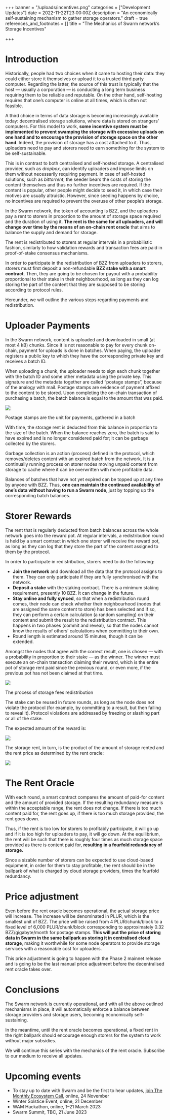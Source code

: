 +++
banner = "/uploads/incentives.png"
categories = ["Development Updates"]
date = 2022-11-22T23:00:00Z
description = "An economically self-sustaining mechanism to gather storage operators."
draft = true
references_and_footnotes = []
title = "The Mechanics of Swarm network’s Storage Incentives"

+++
# **Introduction**

Historically, people had two choices when it came to hosting their data: they could either store it themselves or upload it to a trusted third party computer. Regarding the latter, the source of this trust is typically that the host — usually a corporation — is conducting a long term business requiring them to be reliable and reputable. On the other hand, self-hosting requires that one’s computer is online at all times, which is often not feasible.

A third choice in terms of data storage is becoming increasingly available today: decentralised storage solutions, where data is stored on strangers’ computers. For this model to work, **some incentive system must be implemented to prevent swamping the storage with excessive uploads on one hand and to encourage the provision of storage space on the other hand**. Indeed, the provision of storage has a cost attached to it. Thus, uploaders need to pay and storers need to earn something for the system to be self-sustainable.

This is in contrast to both centralised and self-hosted storage. A centralised provider, such as _dropbox_, can identify uploaders and impose limits on them without necessarily requiring payment. In case of self-hosted solutions, such as _bittorrent_, the seeder bears the costs of storing the content themselves and thus no further incentives are required. If the content is popular, other people might decide to seed it, in which case their motives are usually altruistic. However, since seeding happens by choice, no incentives are required to prevent the overuse of other people’s storage.

In the Swarm network, the token of accounting is BZZ, and the uploaders pay a rent to storers in proportion to the amount of storage space required and the duration of using it. **The rent is the same for all uploaders, and will change over time by the means of an on-chain rent oracle** that aims to balance the supply and demand for storage.

The rent is redistributed to storers at regular intervals in a probabilistic fashion, similarly to how validation rewards and transaction fees are paid in proof-of-stake consensus mechanisms.

In order to participate in the redistribution of BZZ from uploaders to storers, storers must first deposit a non-refundable **BZZ stake with a smart contract**. Then, they are going to be chosen for payout with a probability proportional to their stake in their neighbourhood, as long as they can log storing the part of the content that they are supposed to be storing according to protocol rules.

Hereunder, we will outline the various steps regarding payments and redistribution.

# **Uploader Payments**

In the Swarm network, content is uploaded and downloaded in small (at most 4 kB) chunks. Since it is not reasonable to pay for every chunk on-chain, payment for uploads is done in batches. When paying, the uploader registers a public key to which they have the corresponding private key and receives a batch ID.

When uploading a chunk, the uploader needs to sign each chunk together with the batch ID and some other metadata using the private key. This signature and the metadata together are called “postage stamps”, because of the analogy with mail. Postage stamps are evidence of payment affixed to the content to be stored. Upon completing the on-chain transaction of purchasing a batch, the batch balance is equal to the amount that was paid.

![](/uploads/stamp_batch.png)

Postage stamps are the unit for payments, gathered in a batch

With time, the storage rent is deducted from this balance in proportion to the size of the batch. When the balance reaches zero, the batch is said to have expired and is no longer considered paid for; it can be garbage collected by the storers.

Garbage collection is an action (process) defined in the protocol, which removes/deletes content with an expired batch from the network. It is a continually running process on storer nodes moving unpaid content from storage to cache where it can be overwritten with more profitable data.

Balances of batches that have not yet expired can be topped up at any time by anyone with BZZ. Thus, **one can maintain the continued availability of one’s data without having to run a Swarm node**, just by topping up the corresponding batch balances.

# **Storer Rewards**

The rent that is regularly deducted from batch balances across the whole network goes into the reward pot. At regular intervals, a redistribution round is held by a smart contract in which one storer will receive the reward pot, as long as they can log that they store the part of the content assigned to them by the protocol.

In order to participate in redistribution, storers need to do the following:

* **Join the network** and download all the data that the protocol assigns to them. They can only participate if they are fully synchronised with the network.
* **Deposit a stake** with the staking contract. There is a minimum staking requirement, presently 10 BZZ. It can change in the future.
* **Stay online and fully synced**, so that when a redistribution round comes, their node can check whether their neighbourhood (nodes that are assigned the same content to store) has been selected and if so, they can perform a certain calculation (a random sampling) on their content and submit the result to the redistribution contract. This happens in two phases (commit and reveal), so that the nodes cannot know the results of others’ calculations when committing to their own.
* Round length is estimated around 15 minutes, though it can be extended.

Amongst the nodes that agree with the correct result, one is chosen — with a probability in proportion to their stake — as the winner. The winner must execute an on-chain transaction claiming their reward, which is the entire pot of storage rent paid since the previous round, or even more, if the previous pot has not been claimed at that time.

![](/uploads/1-2.png)

The process of storage fees redistribution

The stake can be reused in future rounds, as long as the node does not violate the protocol (for example, by committing to a result, but then failing to reveal it). Protocol violations are addressed by freezing or slashing part or all of the stake.

The expected amount of the reward is:

![](/uploads/2-2.png)

The storage rent, in turn, is the product of the amount of storage rented and the rent price as determined by the rent oracle:

![](/uploads/3.webp)

# **The Rent Oracle**

With each round, a smart contract compares the amount of paid-for content and the amount of provided storage. If the resulting redundancy measure is within the acceptable range, the rent does not change. If there is too much content paid for, the rent goes up, if there is too much storage provided, the rent goes down.

Thus, if the rent is too low for storers to profitably participate, it will go up and if it is too high for uploaders to pay, it will go down. At the equilibrium, the rent will be such that there is roughly four times as much storage space provided as there is content paid for, **resulting in a fourfold redundancy of storage.**

Since a sizable number of storers can be expected to use cloud-based equipment, in order for them to stay profitable, the rent should be in the ballpark of what is charged by cloud storage providers, times the fourfold redundancy.

# Price adjustment

Even before the rent oracle becomes operational, the actual storage price will increase. The increase will be denominated in PLUR, which is the smallest unit of BZZ. The price will be raised from 4 PLUR/chunk/block to a fixed level of 6,000 PLUR/chunk/block corresponding to approximately 0.32 BZZ/gigabyte/month for postage stamps. **This will put the price of storing data in Swarm in the same ballpark as storing it in centralised cloud storage**, making it worthwhile for some node operators to provide storage services with a reasonable cost for uploaders.

This price adjustment is going to happen with the Phase 2 mainnet release and is going to be the last manual price adjustment before the decentralised rent oracle takes over.

# **Conclusions**

The Swarm network is currently operational, and with all the above outlined mechanisms in place, it will automatically enforce a balance between storage providers and storage users, becoming economically self-sustaining.

In the meantime, until the rent oracle becomes operational, a fixed rent in the right ballpark should encourage enough storers for the system to work without major subsidies.

We will continue this series with the mechanics of the rent oracle. Subscribe to our medium to receive all updates.

# Upcoming events

* To stay up to date with Swarm and be the first to hear updates, [join The Monthly Ecosystem Call](https://discord.com/channels/799027393297514537/966664551628161064), online, 24 November
* Winter Solstice Event, online, 21 December
* WAM Hackathon, online, 1–21 March 2023
* Swarm Summit, TBC, 21 June 2023